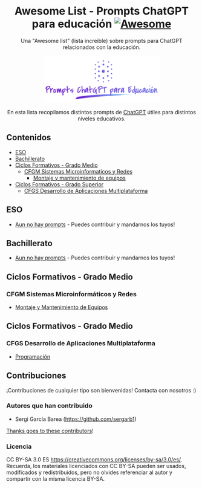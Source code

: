 <div align="center">

<!-- title -->

<!--lint ignore no-dead-urls-->

# Awesome List - Prompts ChatGPT para educación [![Awesome](https://awesome.re/badge.svg)](https://awesome.re) 

<!-- subtitle -->

Una "Awesome list" (lista increible) sobre prompts para ChatGPT relacionados con la educación.
<!-- image -->

<a href="" target="_blank" rel="noopener noreferrer">
  <img src="logo.png" />
</a>

<!-- description -->

En esta lista recopilamos distintos prompts de [ChatGPT](https://chat.openai.com) útiles para distintos niveles educativos.

</div>

<!-- TOC -->

## Contenidos

- [ESO](#eso)
- [Bachillerato](#bachillerato)
- [Ciclos Formativos - Grado Medio](#cfgm)
    - [CFGM Sistemas Microinformaticos y Redes](#cfgm-smr)
        - [Montaje y mantenimiento de equipos](#cfgm-smr-mme)
- [Ciclos Formativos - Grado Superior](#cfgs)
    - [CFGS Desarrollo de Aplicaciones Multiplataforma](#cfgs-dam)

<!-- CONTENT -->

## <a name="#eso"></a> ESO

- [Aun no hay prompts](#none) - Puedes contribuir y mandarnos los tuyos!

## Bachillerato

- [Aun no hay prompts](#none) - Puedes contribuir y mandarnos los tuyos!

## <a name="cfgm"></a>Ciclos Formativos - Grado Medio

### <a name="cfgm-smr"></a>CFGM Sistemas Microinformáticos y Redes

- [Montaje y Mantenimiento de Equipos](cfgm/smr/mme/prompts.md)

## <a name="cfgs"></a>Ciclos Formativos - Grado Medio

### <a name="cfgs-dam"></a>CFGS Desarrollo de Aplicaciones Multiplataforma

- [Programación](cfgs/dam/prg/prompts.md)


<!-- END CONTENT -->

## Contribuciones

¡Contribuciones de cualquier tipo son bienvenidas! Contacta con nosotros :)

### Autores que han contribuido

- Sergi García Barea (https://github.com/sergarb1)

[Thanks goes to these contributors](https://github.com/YOUR_GITHUB_USER/YOUR_REPO/graphs/contributors)!

### Licencia

CC BY-SA 3.0 ES https://creativecommons.org/licenses/by-sa/3.0/es/. Recuerda, los materiales licenciados con CC BY-SA pueden ser usados, modificados y redistribuidos, pero no olvides referenciar al autor y compartir con la misma licencia BY-SA.

